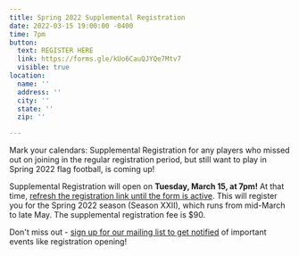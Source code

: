 ```yaml
---
title: Spring 2022 Supplemental Registration
date: 2022-03-15 19:00:00 -0400
time: 7pm
button:
  text: REGISTER HERE
  link: https://forms.gle/kUo6CauQJYQe7Mtv7
  visible: true
location:
  name: ''
  address: ''
  city: ''
  state: ''
  zip: ''

---
```

Mark your calendars: Supplemental Registration for any players who missed out on joining in the regular registration period, but still want to play in Spring 2022 flag football, is coming up!

Supplemental Registration will open on **Tuesday, March 15, at 7pm!**  At that time, [refresh the registration link until the form is active](https://forms.gle/kUo6CauQJYQe7Mtv7). This will register you for the Spring 2022 season (Season XXII), which runs from mid-March to late May.  The supplemental registration fee is $90.

Don't miss out - [sign up for our mailing list to get notified](http://eepurl.com/c9JkQz) of important events like registration opening!